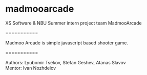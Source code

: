madmooarcade
============

XS Software & NBU Summer intern project team MadmooArcade

===========

Madmoo Arcade is simple javascript based shooter game. 

===========

Authors: Lyubomir Tsekov, Stefan Geshev, Atanas Slavov </br>
Mentor: Ivan Nozhdelov
